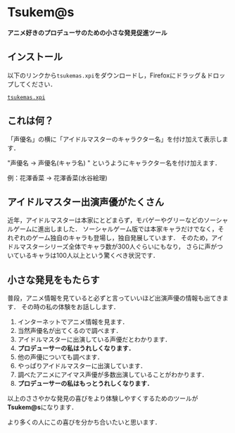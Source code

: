 # Tsukem@s
**アニメ好きのプロデューサのための小さな発見促進ツール**

## インストール
以下のリンクから`tsukemas.xpi`をダウンロードし，Firefoxにドラッグ＆ドロップしてください．

[`tsukemas.xpi`](https://github.com/conys/tsukemas/raw/master/tsukemas.xpi "tsukemas.xpi")

## これは何？
「声優名」の横に「アイドルマスターのキャラクター名」を付け加えて表示します．

"声優名 → 声優名(キャラ名) " というようにキャラクター名を付け加えます．

例：花澤香菜 → 花澤香菜(水谷絵理)

## アイドルマスター出演声優がたくさん
近年，アイドルマスターは本家にとどまらず，モバゲーやグリーなどのソーシャルゲームに進出しました．
ソーシャルゲーム版では本家キャラだけでなく，それぞれのゲーム独自のキャラも登場し，独自発展しています．
そのため，アイドルマスターシリーズ全体でキャラ数が300人ぐらいにもなり，
さらに声がついているキャラは100人以上という驚くべき状況です．

## 小さな発見をもたらす
普段，アニメ情報を見ていると必ずと言っていいほど出演声優の情報も出てきます．
その時の私の体験をお話しします．

1. インターネットでアニメ情報を見ます．
2. 当然声優名が出てくるので調べます．
3. アイドルマスターに出演している声優だとわかります．
4. **プロデューサーの私はうれしくなります．**
5. 他の声優についても調べます．
6. やっぱりアイドルマスターに出演しています．
7. 調べたアニメにアイマス声優が多数出演していることがわかります．
8. **プロデューサーの私はもっとうれしくなります．**

以上のささやかな発見の喜びをより体験しやすくするためのツールが**Tsukem@s**になります．

より多くの人にこの喜びを分かち合いたいと思います．
